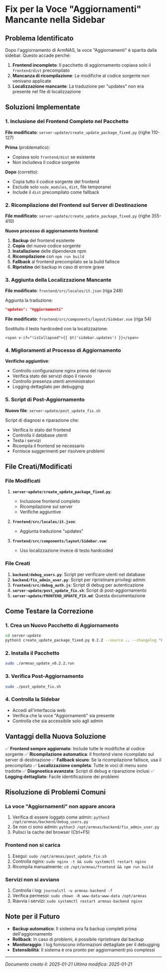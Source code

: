 # Fix per la Voce "Aggiornamenti" Mancante nella Sidebar

## Problema Identificato

Dopo l'aggiornamento di ArmNAS, la voce "Aggiornamenti" è sparita dalla sidebar. Questo accade perché:

1. **Frontend incompleto**: Il pacchetto di aggiornamento copiava solo il `frontend/dist` precompilato
2. **Mancanza di ricompilazione**: Le modifiche al codice sorgente non venivano applicate
3. **Localizzazione mancante**: La traduzione per "updates" non era presente nel file di localizzazione

## Soluzioni Implementate

### 1. Inclusione del Frontend Completo nel Pacchetto

**File modificato**: `server-update/create_update_package_fixed.py` (righe 110-127)

**Prima** (problematico):
- Copiava solo `frontend/dist` se esistente
- Non includeva il codice sorgente

**Dopo** (corretto):
- Copia tutto il codice sorgente del frontend
- Esclude solo `node_modules`, `dist`, file temporanei
- Include il `dist` precompilato come fallback

### 2. Ricompilazione del Frontend sul Server di Destinazione

**File modificato**: `server-update/create_update_package_fixed.py` (righe 355-410)

**Nuovo processo di aggiornamento frontend**:
1. **Backup** del frontend esistente
2. **Copia** del nuovo codice sorgente
3. **Installazione** delle dipendenze npm
4. **Ricompilazione** con `npm run build`
5. **Fallback** al frontend precompilato se la build fallisce
6. **Ripristino** del backup in caso di errore grave

### 3. Aggiunta della Localizzazione Mancante

**File modificato**: `frontend/src/locales/it.json` (riga 248)

Aggiunta la traduzione:
```json
"updates": "Aggiornamenti"
```

**File modificato**: `frontend/src/components/layout/Sidebar.vue` (riga 54)

Sostituito il testo hardcoded con la localizzazione:
```vue
<span v-if="!isCollapsed">{{ $t('sidebar.updates') }}</span>
```

### 4. Miglioramenti al Processo di Aggiornamento

**Verifiche aggiuntive**:
- Controllo configurazione nginx prima del riavvio
- Verifica stato dei servizi dopo il riavvio
- Controllo presenza utenti amministratori
- Logging dettagliato per debugging

### 5. Script di Post-Aggiornamento

**Nuovo file**: `server-update/post_update_fix.sh`

Script di diagnosi e riparazione che:
- Verifica lo stato del frontend
- Controlla il database utenti
- Testa i servizi
- Ricompila il frontend se necessario
- Fornisce suggerimenti per risolvere problemi

## File Creati/Modificati

### File Modificati
1. **`server-update/create_update_package_fixed.py`**:
   - Inclusione frontend completo
   - Ricompilazione sul server
   - Verifiche aggiuntive

2. **`frontend/src/locales/it.json`**:
   - Aggiunta traduzione "updates"

3. **`frontend/src/components/layout/Sidebar.vue`**:
   - Uso localizzazione invece di testo hardcoded

### File Creati
1. **`backend/debug_users.py`**: Script per verificare utenti nel database
2. **`backend/fix_admin_user.py`**: Script per ripristinare privilegi admin
3. **`frontend/src/debug_auth.js`**: Script di debug per autenticazione
4. **`server-update/post_update_fix.sh`**: Script di post-aggiornamento
5. **`server-update/FRONTEND_UPDATE_FIX.md`**: Questa documentazione

## Come Testare la Correzione

### 1. Crea un Nuovo Pacchetto di Aggiornamento
```bash
cd server-update
python3 create_update_package_fixed.py 0.2.2 --source .. --changelog "Fix frontend update and sidebar"
```

### 2. Installa il Pacchetto
```bash
sudo ./armnas_update_v0.2.2.run
```

### 3. Verifica Post-Aggiornamento
```bash
sudo ./post_update_fix.sh
```

### 4. Controlla la Sidebar
- Accedi all'interfaccia web
- Verifica che la voce "Aggiornamenti" sia presente
- Controlla che sia accessibile solo agli admin

## Vantaggi della Nuova Soluzione

✅ **Frontend sempre aggiornato**: Include tutte le modifiche al codice sorgente
✅ **Ricompilazione automatica**: Il frontend viene ricompilato sul server di destinazione
✅ **Fallback sicuro**: Se la ricompilazione fallisce, usa il precompilato
✅ **Localizzazione completa**: Tutte le voci di menu sono tradotte
✅ **Diagnostica avanzata**: Script di debug e riparazione inclusi
✅ **Logging dettagliato**: Facile identificazione dei problemi

## Risoluzione di Problemi Comuni

### La voce "Aggiornamenti" non appare ancora
1. Verifica di essere loggato come admin: `python3 /opt/armnas/backend/debug_users.py`
2. Se non ci sono admin: `python3 /opt/armnas/backend/fix_admin_user.py`
3. Pulisci la cache del browser (Ctrl+F5)

### Frontend non si carica
1. Esegui: `sudo /opt/armnas/post_update_fix.sh`
2. Controlla nginx: `sudo nginx -t && sudo systemctl restart nginx`
3. Ricompila manualmente: `cd /opt/armnas/frontend && npm run build`

### Servizi non si avviano
1. Controlla i log: `journalctl -u armnas-backend -f`
2. Verifica permessi: `sudo chown -R www-data:www-data /opt/armnas`
3. Riavvia i servizi: `sudo systemctl restart armnas-backend nginx`

## Note per il Futuro

- **Backup automatico**: Il sistema ora fa backup completi prima dell'aggiornamento
- **Rollback**: In caso di problemi, è possibile ripristinare dal backup
- **Monitoraggio**: I log forniscono informazioni dettagliate per il debugging
- **Estensibilità**: Il sistema è ora pronto per aggiornamenti più complessi

---

*Documento creato il: 2025-01-21*
*Ultima modifica: 2025-01-21*